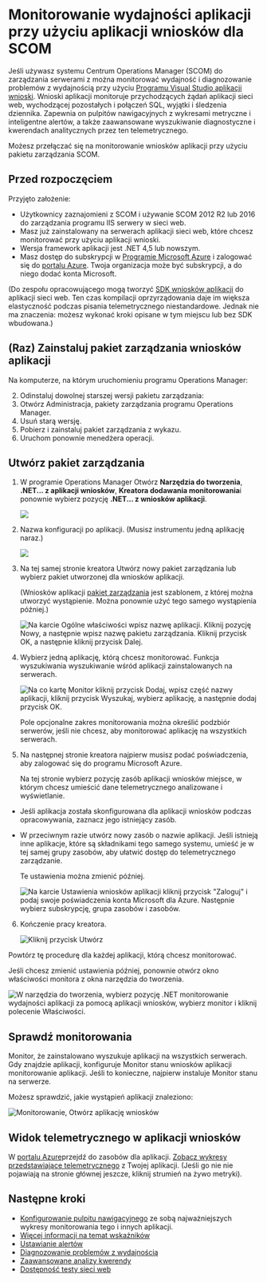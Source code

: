 <properties 
    pageTitle="Integracja SCOM z wniosków aplikacji | Microsoft Azure" 
    description="Jeśli jesteś użytkownikiem SCOM, monitorować wydajność i diagnozowanie problemów z wniosków aplikacji. Pełna pulpitów nawigacyjnych, inteligentne alertów, zaawansowane narzędzia diagnostyczne i analizy kwerendy." 
    services="application-insights" 
    documentationCenter=""
    authors="alancameronwills" 
    manager="douge"/>

<tags 
    ms.service="application-insights" 
    ms.workload="tbd" 
    ms.tgt_pltfrm="ibiza" 
    ms.devlang="na" 
    ms.topic="article" 
    ms.date="08/12/2016" 
    ms.author="awills"/>
 
# <a name="application-performance-monitoring-using-application-insights-for-scom"></a>Monitorowanie wydajności aplikacji przy użyciu aplikacji wniosków dla SCOM

Jeśli używasz systemu Centrum Operations Manager (SCOM) do zarządzania serwerami z można monitorować wydajność i diagnozowanie problemów z wydajnością przy użyciu [Programu Visual Studio aplikacji wnioski](app-insights-asp-net.md). Wnioski aplikacji monitoruje przychodzących żądań aplikacji sieci web, wychodzącej pozostałych i połączeń SQL, wyjątki i śledzenia dziennika. Zapewnia on pulpitów nawigacyjnych z wykresami metryczne i inteligentne alertów, a także zaawansowane wyszukiwanie diagnostyczne i kwerendach analitycznych przez ten telemetrycznego. 

Możesz przełączać się na monitorowanie wniosków aplikacji przy użyciu pakietu zarządzania SCOM.

## <a name="before-you-start"></a>Przed rozpoczęciem

Przyjęto założenie:

* Użytkownicy zaznajomieni z SCOM i używanie SCOM 2012 R2 lub 2016 do zarządzania programu IIS serwery w sieci web.
* Masz już zainstalowany na serwerach aplikacji sieci web, które chcesz monitorować przy użyciu aplikacji wnioski.
* Wersja framework aplikacji jest .NET 4,5 lub nowszym.
* Masz dostęp do subskrypcji w [Programie Microsoft Azure](https://azure.com) i zalogować się do [portalu Azure](https://portal.azure.com). Twoja organizacja może być subskrypcji, a do niego dodać konta Microsoft.

(Do zespołu opracowującego mogą tworzyć [SDK wniosków aplikacji](app-insights-asp-net.md) do aplikacji sieci web. Ten czas kompilacji oprzyrządowania daje im większa elastyczność podczas pisania telemetrycznego niestandardowe. Jednak nie ma znaczenia: możesz wykonać kroki opisane w tym miejscu lub bez SDK wbudowana.)

## <a name="one-time-install-application-insights-management-pack"></a>(Raz) Zainstaluj pakiet zarządzania wniosków aplikacji

Na komputerze, na którym uruchomieniu programu Operations Manager:

2. Odinstaluj dowolnej starszej wersji pakietu zarządzania:
 1. Otwórz Administracja, pakiety zarządzania programu Operations Manager. 
 2. Usuń starą wersję.
1. Pobierz i zainstaluj pakiet zarządzania z wykazu.
2. Uruchom ponownie menedżera operacji.


## <a name="create-a-management-pack"></a>Utwórz pakiet zarządzania

1. W programie Operations Manager Otwórz **Narzędzia do tworzenia**, **.NET... z aplikacji wniosków**, **Kreatora dodawania monitorowania**i ponownie wybierz pozycję **.NET... z wniosków aplikacji**.

    ![](./media/app-insights-scom/020.png)

2. Nazwa konfiguracji po aplikacji. (Musisz instrumentu jedną aplikację naraz.)
    
    ![](./media/app-insights-scom/030.png)

3. Na tej samej stronie kreatora Utwórz nowy pakiet zarządzania lub wybierz pakiet utworzonej dla wniosków aplikacji.

     (Wniosków aplikacji [pakiet zarządzania](https://technet.microsoft.com/library/cc974491.aspx) jest szablonem, z której można utworzyć wystąpienie. Można ponownie użyć tego samego wystąpienia później.)


    ![Na karcie Ogólne właściwości wpisz nazwę aplikacji. Kliknij pozycję Nowy, a następnie wpisz nazwę pakietu zarządzania. Kliknij przycisk OK, a następnie kliknij przycisk Dalej.](./media/app-insights-scom/040.png)

4. Wybierz jedną aplikację, którą chcesz monitorować. Funkcja wyszukiwania wyszukiwanie wśród aplikacji zainstalowanych na serwerach.

    ![Na co kartę Monitor kliknij przycisk Dodaj, wpisz część nazwy aplikacji, kliknij przycisk Wyszukaj, wybierz aplikację, a następnie dodaj przycisk OK.](./media/app-insights-scom/050.png)

    Pole opcjonalne zakres monitorowania można określić podzbiór serwerów, jeśli nie chcesz, aby monitorować aplikację na wszystkich serwerach.

5. Na następnej stronie kreatora najpierw musisz podać poświadczenia, aby zalogować się do programu Microsoft Azure.

    Na tej stronie wybierz pozycję zasób aplikacji wniosków miejsce, w którym chcesz umieścić dane telemetrycznego analizowane i wyświetlanie. 

 * Jeśli aplikacja została skonfigurowana dla aplikacji wniosków podczas opracowywania, zaznacz jego istniejący zasób.
 * W przeciwnym razie utwórz nowy zasób o nazwie aplikacji. Jeśli istnieją inne aplikacje, które są składnikami tego samego systemu, umieść je w tej samej grupy zasobów, aby ułatwić dostęp do telemetrycznego zarządzanie.

    Te ustawienia można zmienić później.

    ![Na karcie Ustawienia wniosków aplikacji kliknij przycisk "Zaloguj" i podaj swoje poświadczenia konta Microsoft dla Azure. Następnie wybierz subskrypcję, grupa zasobów i zasobów.](./media/app-insights-scom/060.png)

6. Kończenie pracy kreatora.

    ![Kliknij przycisk Utwórz](./media/app-insights-scom/070.png)
    
Powtórz tę procedurę dla każdej aplikacji, którą chcesz monitorować.

Jeśli chcesz zmienić ustawienia później, ponownie otwórz okno właściwości monitora z okna narzędzia do tworzenia.

![W narzędzia do tworzenia, wybierz pozycję .NET monitorowanie wydajności aplikacji za pomocą aplikacji wniosków, wybierz monitor i kliknij polecenie Właściwości.](./media/app-insights-scom/080.png)

## <a name="verify-monitoring"></a>Sprawdź monitorowania

Monitor, że zainstalowano wyszukuje aplikacji na wszystkich serwerach. Gdy znajdzie aplikacji, konfiguruje Monitor stanu wniosków aplikacji monitorowanie aplikacji. Jeśli to konieczne, najpierw instaluje Monitor stanu na serwerze.

Możesz sprawdzić, jakie wystąpień aplikacji znaleziono:

![Monitorowanie, Otwórz aplikację wniosków](./media/app-insights-scom/100.png)


## <a name="view-telemetry-in-application-insights"></a>Widok telemetrycznego w aplikacji wniosków

W [portalu Azure](https://portal.azure.com)przejdź do zasobów dla aplikacji. [Zobacz wykresy przedstawiające telemetrycznego](app-insights-dashboards.md) z Twojej aplikacji. (Jeśli go nie nie pojawiają na stronie głównej jeszcze, kliknij strumień na żywo metryki).


## <a name="next-steps"></a>Następne kroki

* [Konfigurowanie pulpitu nawigacyjnego](app-insights-dashboards.md) ze sobą najważniejszych wykresy monitorowania tego i innych aplikacji.
* [Więcej informacji na temat wskaźników](app-insights-metrics-explorer.md)
* [Ustawianie alertów](app-insights-alerts.md)
* [Diagnozowanie problemów z wydajnością](app-insights-detect-triage-diagnose.md)
* [Zaawansowane analizy kwerendy](app-insights-analytics.md)
* [Dostępność testy sieci web](app-insights-monitor-web-app-availability.md)
